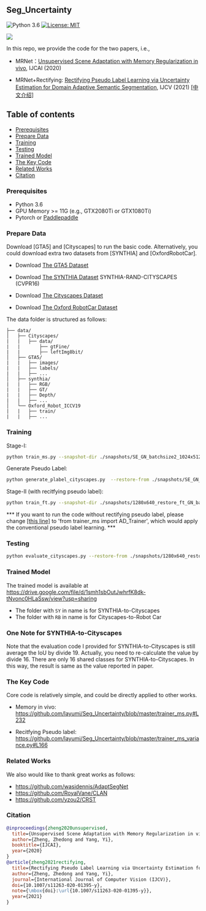 ## Seg_Uncertainty
![Python 3.6](https://img.shields.io/badge/python-3.6-green.svg)
[![License: MIT](https://img.shields.io/badge/License-MIT-green.svg)](https://opensource.org/licenses/MIT)

![](https://github.com/layumi/Seg_Uncertainty/blob/master/Visual.jpg)

In this repo, we provide the code for the two papers, i.e., 

- MRNet：[Unsupervised Scene Adaptation with Memory Regularization in vivo](https://arxiv.org/pdf/1912.11164.pdf), IJCAI (2020)

- MRNet+Rectifying: [Rectifying Pseudo Label Learning via Uncertainty Estimation for Domain Adaptive Semantic Segmentation](https://arxiv.org/pdf/2003.03773.pdf), IJCV (2021) [[中文介绍]](https://zhuanlan.zhihu.com/p/130220572)

## Table of contents
* [Prerequisites](#prerequisites)
* [Prepare Data](#prepare-data)
* [Training](#training)
* [Testing](#testing)
* [Trained Model](#trained-model)
* [The Key Code](#the-key-code)
* [Related Works](#related-works)
* [Citation](#citation)

### Prerequisites
- Python 3.6
- GPU Memory >= 11G (e.g., GTX2080Ti or GTX1080Ti)
- Pytorch or [Paddlepaddle](https://www.paddlepaddle.org.cn/)


### Prepare Data
Download [GTA5] and [Cityscapes] to run the basic code.
Alternatively, you could download extra two datasets from [SYNTHIA] and [OxfordRobotCar].

- Download [The GTA5 Dataset]( https://download.visinf.tu-darmstadt.de/data/from_games/ )

- Download [The SYNTHIA Dataset]( http://synthia-dataset.net/download/808/)  SYNTHIA-RAND-CITYSCAPES (CVPR16)

- Download [The Cityscapes Dataset]( https://www.cityscapes-dataset.com/ )

- Download [The Oxford RobotCar Dataset]( http://www.nec-labs.com/~mas/adapt-seg/adapt-seg.html )

The data folder is structured as follows:
```
├── data/
│   ├── Cityscapes/  
|   |   ├── data/
|   |       ├── gtFine/
|   |       ├── leftImg8bit/
│   ├── GTA5/
|   |   ├── images/
|   |   ├── labels/
|   |   ├── ...
│   ├── synthia/ 
|   |   ├── RGB/
|   |   ├── GT/
|   |   ├── Depth/
|   |   ├── ...
│   └── Oxford_Robot_ICCV19
|   |   ├── train/
|   |   ├── ...
```

### Training 
Stage-I:
```bash
python train_ms.py --snapshot-dir ./snapshots/SE_GN_batchsize2_1024x512_pp_ms_me0_classbalance7_kl0.1_lr2_drop0.1_seg0.5  --drop 0.1 --warm-up 5000 --batch-size 2 --learning-rate 2e-4 --crop-size 1024,512 --lambda-seg 0.5  --lambda-adv-target1 0.0002 --lambda-adv-target2 0.001   --lambda-me-target 0  --lambda-kl-target 0.1  --norm-style gn  --class-balance  --only-hard-label 80  --max-value 7  --gpu-ids 0,1  --often-balance  --use-se  
```

Generate Pseudo Label:
```bash
python generate_plabel_cityscapes.py  --restore-from ./snapshots/SE_GN_batchsize2_1024x512_pp_ms_me0_classbalance7_kl0.1_lr2_drop0.1_seg0.5/GTA5_25000.pth
```

Stage-II (with recitfying pseudo label):
```bash
python train_ft.py --snapshot-dir ./snapshots/1280x640_restore_ft_GN_batchsize9_512x256_pp_ms_me0_classbalance7_kl0_lr1_drop0.2_seg0.5_BN_80_255_0.8_Noaug --restore-from ./snapshots/SE_GN_batchsize2_1024x512_pp_ms_me0_classbalance7_kl0.1_lr2_drop0.1_seg0.5/GTA5_25000.pth --drop 0.2 --warm-up 5000 --batch-size 9 --learning-rate 1e-4 --crop-size 512,256 --lambda-seg 0.5 --lambda-adv-target1 0 --lambda-adv-target2 0 --lambda-me-target 0 --lambda-kl-target 0 --norm-style gn --class-balance --only-hard-label 80 --max-value 7 --gpu-ids 0,1,2 --often-balance  --use-se  --input-size 1280,640  --train_bn  --autoaug False
```
*** If you want to run the code without rectifying pseudo label, please change [[this line]](https://github.com/layumi/Seg_Uncertainty/blob/master/train_ft.py#L20) to 'from trainer_ms import AD_Trainer', which would apply the conventional pseudo label learning. ***

### Testing
```bash
python evaluate_cityscapes.py --restore-from ./snapshots/1280x640_restore_ft_GN_batchsize9_512x256_pp_ms_me0_classbalance7_kl0_lr1_drop0.2_seg0.5_BN_80_255_0.8_Noaug/GTA5_25000.pth
```

### Trained Model
The trained model is available at https://drive.google.com/file/d/1smh1sbOutJwhrfK8dk-tNvonc0HLaSsw/view?usp=sharing

- The folder with `SY` in name is for SYNTHIA-to-Cityscapes
- The folder with `RB` in name is for Cityscapes-to-Robot Car

### One Note for SYNTHIA-to-Cityscapes
Note that the evaluation code I provided for SYNTHIA-to-Cityscapes is still average the IoU by divide 19.
Actually, you need to re-calculate the value by divide 16. There are only 16 shared classes for SYNTHIA-to-Cityscapes. 
In this way, the result is same as the value reported in paper.

### The Key Code
Core code is relatively simple, and could be directly applied to other works. 
- Memory in vivo:  https://github.com/layumi/Seg_Uncertainty/blob/master/trainer_ms.py#L232

- Recitfying Pseudo label:  https://github.com/layumi/Seg_Uncertainty/blob/master/trainer_ms_variance.py#L166

### Related Works
We also would like to thank great works as follows:
- https://github.com/wasidennis/AdaptSegNet
- https://github.com/RoyalVane/CLAN
- https://github.com/yzou2/CRST

### Citation
```bibtex
@inproceedings{zheng2020unsupervised,
  title={Unsupervised Scene Adaptation with Memory Regularization in vivo},
  author={Zheng, Zhedong and Yang, Yi},
  booktitle={IJCAI},
  year={2020}
}
@article{zheng2021rectifying,
  title={Rectifying Pseudo Label Learning via Uncertainty Estimation for Domain Adaptive Semantic Segmentation },
  author={Zheng, Zhedong and Yang, Yi},
  journal={International Journal of Computer Vision (IJCV)},
  doi={10.1007/s11263-020-01395-y},
  note={\mbox{doi}:\url{10.1007/s11263-020-01395-y}},
  year={2021}
}
```

